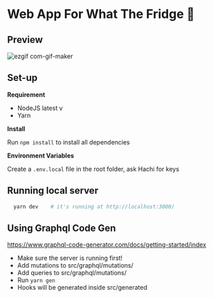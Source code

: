 # Web App For What The Fridge 🍎

## Preview
![ezgif com-gif-maker](https://user-images.githubusercontent.com/55214510/211989825-f56d03f1-d331-48ea-b96f-339562e296d8.gif)

## Set-up

**Requirement**

- NodeJS latest v
- Yarn

**Install**

Run `npm install` to install all dependencies

**Environment Variables**

Create a `.env.local` file in the root folder, ask Hachi for keys

## Running local server

```sh
  yarn dev    # it's running at http://localhost:3000/
```

## Using Graphql Code Gen

https://www.graphql-code-generator.com/docs/getting-started/index

- Make sure the server is running first!
- Add mutations to src/graphql/mutations/
- Add queries to src/graphql/mutations/
- Run `yarn gen`
- Hooks will be generated inside src/generated
